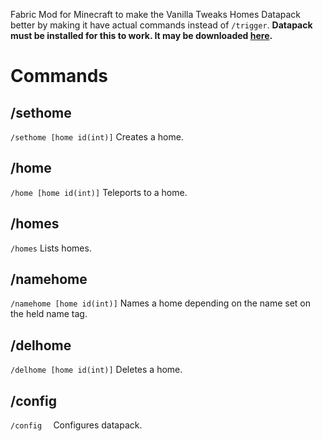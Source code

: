 Fabric Mod for Minecraft to make the Vanilla Tweaks Homes Datapack better by making it have actual commands instead of <code>/trigger</code>.
<b>Datapack must be installed for this to work. It may be downloaded <a href="https://vanillatweaks.net/share#LyWCd6" target="_blank">here</a>.</b>

<h1>Commands</h1>
<h2>/sethome</h2>
<code>/sethome [home id(int)]</code>
Creates a home.
<h2>/home</h2>
<code>/home [home id(int)]</code>
Teleports to a home.
<h2>/homes</h2>
<code>/homes</code>
Lists homes.
<h2>/namehome</h2>
<code>/namehome [home id(int)]</code>
Names a home depending on the name set on the held name tag.
<h2>/delhome</h2>
<code>/delhome [home id(int)]</code>
Deletes a home.
<h2>/config</h2>
<code>/config <limit|delay|cooldown> <amount(int)></code>
Configures datapack.
